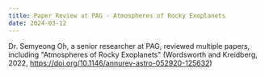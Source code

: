 ```yaml
---
title: Paper Review at PAG - Atmospheres of Rocky Exoplanets
date: 2024-03-12
---
```


Dr. Semyeong Oh, a senior researcher at PAG, reviewed multiple papers, including "Atmospheres of Rocky Exoplanets" (Wordsworth and Kreidberg, 2022, https://doi.org/10.1146/annurev-astro-052920-125632)